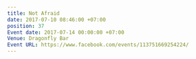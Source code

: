 ```yaml
---
title: Not Afraid
date: 2017-07-10 08:46:00 +07:00
position: 37
Event date: 2017-07-14 00:00:00 +07:00
Venue: Dragonfly Bar
Event URL: https://www.facebook.com/events/113751669254224/
---
```


